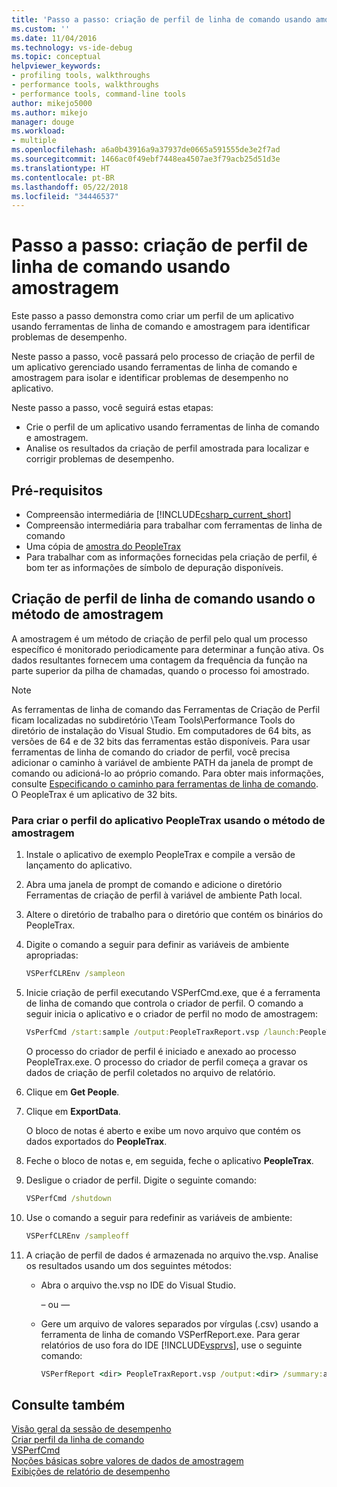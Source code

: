 ```yaml
---
title: 'Passo a passo: criação de perfil de linha de comando usando amostragem | Microsoft Docs'
ms.custom: ''
ms.date: 11/04/2016
ms.technology: vs-ide-debug
ms.topic: conceptual
helpviewer_keywords:
- profiling tools, walkthroughs
- performance tools, walkthroughs
- performance tools, command-line tools
author: mikejo5000
ms.author: mikejo
manager: douge
ms.workload:
- multiple
ms.openlocfilehash: a6a0b43916a9a37937de0665a591555de3e2f7ad
ms.sourcegitcommit: 1466ac0f49ebf7448ea4507ae3f79acb25d51d3e
ms.translationtype: HT
ms.contentlocale: pt-BR
ms.lasthandoff: 05/22/2018
ms.locfileid: "34446537"
---
```

# <a name="walkthrough-command-line-profiling-using-sampling"></a>Passo a passo: criação de perfil de linha de comando usando amostragem

Este passo a passo demonstra como criar um perfil de um aplicativo usando ferramentas de linha de comando e amostragem para identificar problemas de desempenho.

Neste passo a passo, você passará pelo processo de criação de perfil de um aplicativo gerenciado usando ferramentas de linha de comando e amostragem para isolar e identificar problemas de desempenho no aplicativo.

Neste passo a passo, você seguirá estas etapas:

- Crie o perfil de um aplicativo usando ferramentas de linha de comando e amostragem.
- Analise os resultados da criação de perfil amostrada para localizar e corrigir problemas de desempenho.

## <a name="prerequisites"></a>Pré-requisitos

- Compreensão intermediária de [!INCLUDE[csharp_current_short](../misc/includes/csharp_current_short_md.md)]
- Compreensão intermediária para trabalhar com ferramentas de linha de comando
- Uma cópia de [amostra do PeopleTrax](../profiling/peopletrax-sample-profiling-tools.md)
- Para trabalhar com as informações fornecidas pela criação de perfil, é bom ter as informações de símbolo de depuração disponíveis.

## <a name="command-line-profiling-using-the-sampling-method"></a>Criação de perfil de linha de comando usando o método de amostragem

A amostragem é um método de criação de perfil pelo qual um processo específico é monitorado periodicamente para determinar a função ativa. Os dados resultantes fornecem uma contagem da frequência da função na parte superior da pilha de chamadas, quando o processo foi amostrado.

> [!NOTE]
> As ferramentas de linha de comando das Ferramentas de Criação de Perfil ficam localizadas no subdiretório \Team Tools\Performance Tools do diretório de instalação do Visual Studio. Em computadores de 64 bits, as versões de 64 e de 32 bits das ferramentas estão disponíveis. Para usar ferramentas de linha de comando do criador de perfil, você precisa adicionar o caminho à variável de ambiente PATH da janela de prompt de comando ou adicioná-lo ao próprio comando. Para obter mais informações, consulte [Especificando o caminho para ferramentas de linha de comando](../profiling/specifying-the-path-to-profiling-tools-command-line-tools.md). O PeopleTrax é um aplicativo de 32 bits.

### <a name="to-profile-the-peopletrax-application-by-using-the-sampling-method"></a>Para criar o perfil do aplicativo PeopleTrax usando o método de amostragem

1. Instale o aplicativo de exemplo PeopleTrax e compile a versão de lançamento do aplicativo.

2. Abra uma janela de prompt de comando e adicione o diretório Ferramentas de criação de perfil à variável de ambiente Path local.

3. Altere o diretório de trabalho para o diretório que contém os binários do PeopleTrax.

4. Digite o comando a seguir para definir as variáveis de ambiente apropriadas:

    ```cmd
    VSPerfCLREnv /sampleon
    ```

5. Inicie criação de perfil executando VSPerfCmd.exe, que é a ferramenta de linha de comando que controla o criador de perfil. O comando a seguir inicia o aplicativo e o criador de perfil no modo de amostragem:

    ```cmd
    VsPerfCmd /start:sample /output:PeopleTraxReport.vsp /launch:PeopleTrax.exe
    ```

     O processo do criador de perfil é iniciado e anexado ao processo PeopleTrax.exe. O processo do criador de perfil começa a gravar os dados de criação de perfil coletados no arquivo de relatório.

6. Clique em **Get People**.

7. Clique em **ExportData**.

     O bloco de notas é aberto e exibe um novo arquivo que contém os dados exportados do **PeopleTrax**.

8. Feche o bloco de notas e, em seguida, feche o aplicativo **PeopleTrax**.

9. Desligue o criador de perfil. Digite o seguinte comando:

    ```cmd
    VSPerfCmd /shutdown
    ```

10. Use o comando a seguir para redefinir as variáveis de ambiente:

    ```cmd
    VSPerfCLREnv /sampleoff
    ```

11. A criação de perfil de dados é armazenada no arquivo the.vsp. Analise os resultados usando um dos seguintes métodos:

    - Abra o arquivo the.vsp no IDE do Visual Studio.

         – ou —

    - Gere um arquivo de valores separados por vírgulas (.csv) usando a ferramenta de linha de comando VSPerfReport.exe. Para gerar relatórios de uso fora do IDE [!INCLUDE[vsprvs](../code-quality/includes/vsprvs_md.md)], use o seguinte comando:

        ```cmd
        VSPerfReport <dir> PeopleTraxReport.vsp /output:<dir> /summary:all
        ```

## <a name="see-also"></a>Consulte também

[Visão geral da sessão de desempenho](../profiling/performance-session-overview.md)  
[Criar perfil da linha de comando](../profiling/using-the-profiling-tools-from-the-command-line.md)  
[VSPerfCmd](../profiling/vsperfcmd.md)  
[Noções básicas sobre valores de dados de amostragem](../profiling/understanding-sampling-data-values.md)  
[Exibições de relatório de desempenho](../profiling/performance-report-views.md)